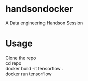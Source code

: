 # handsondocker
A Data engineering Handson Session<br /> 
# Usage<br />
Clone the repo<br />
cd repo<br />
docker build -it tensorflow .<br />
docker run tensorflow<br />
